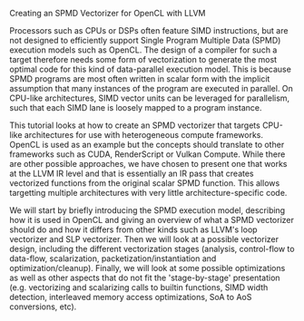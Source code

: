 Creating an SPMD Vectorizer for OpenCL with LLVM

Processors such as CPUs or DSPs often feature SIMD instructions, but are not designed to efficiently support Single Program Multiple Data (SPMD) execution models such as OpenCL. The design of a compiler for such a target therefore needs some form of vectorization to generate the most optimal code for this kind of data-parallel execution model. This is because SPMD programs are most often written in scalar form with the implicit assumption that many instances of the program are executed in parallel. On CPU-like architectures, SIMD vector units can be leveraged for parallelism, such that each SIMD lane is loosely mapped to a program instance.

This tutorial looks at how to create an SPMD vectorizer that targets CPU-like architectures for use with heterogeneous compute frameworks. OpenCL is used as an example but the concepts should translate to other frameworks such as CUDA, RenderScript or Vulkan Compute. While there are other possible approaches, we have chosen to present one that works at the LLVM IR level and that is essentially an IR pass that creates vectorized functions from the original scalar SPMD function. This allows targetting multiple architectures with very little architecture-specific code.

We will start by briefly introducing the SPMD execution model, describing how it is used in OpenCL and giving an overview of what a SPMD vectorizer should do and how it differs from other kinds such as LLVM's loop vectorizer and SLP vectorizer. Then we will look at a possible vectorizer design, including the different vectorization stages (analysis, control-flow to data-flow, scalarization, packetization/instantiation and optimization/cleanup). Finally, we will look at some possible optimizations as well as other aspects that do not fit the 'stage-by-stage' presentation (e.g. vectorizing and scalarizing calls to builtin functions, SIMD width detection, interleaved memory access optimizations, SoA to AoS conversions, etc).

